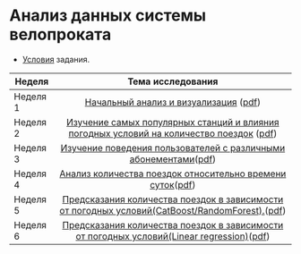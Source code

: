 # Анализ данных системы велопроката
* [Условия](https://github.com/titovd/cycle-share-system-kaggle/blob/master/task.pdf) задания.

| Неделя       | Тема исследования                |
| ------------- |:------------------:|
| Неделя 1     | [Начальный анализ и визуализация](https://github.com/titovd/cycle-share-system-kaggle/blob/master/notebooks/initial_analysis_and_visualization.ipynb) ([pdf](https://github.com/titovd/cycle-share-system-kaggle/blob/master/notebooks/pdf/initial_analysis_and_visualization.pdf))|
| Неделя 2     | [Изучение самых популярных станций и влияния погодных условий на количество поездок](https://github.com/titovd/cycle-share-system-kaggle/blob/master/notebooks/popular_stations_and_weather.ipynb) ([pdf](https://github.com/titovd/cycle-share-system-kaggle/blob/master/notebooks/pdf/popular_stations_and_weather.pdf))|
| Неделя 3  | [Изучение поведения пользователей с различными абонементами](https://github.com/titovd/cycle-share-system-kaggle/blob/master/notebooks/usertype_analysis.ipynb)([pdf](https://github.com/titovd/cycle-share-system-kaggle/blob/master/notebooks/pdf/usertype_analysis.pdf))|
| Неделя 4| [Анализ количества поездок относительно времени суток](https://github.com/titovd/cycle-share-system-kaggle/blob/master/notebooks/time_of_day_analysis.ipynb)([pdf](https://github.com/titovd/cycle-share-system-kaggle/blob/master/notebooks/pdf/time_of_day_analysis.pdf))|
| Неделя 5| [Предсказания количества поездок в зависимости от погодных условий(CatBoost/RandomForest).](https://github.com/titovd/cycle-share-system-kaggle/blob/master/notebooks/prediction.ipynb)([pdf](https://github.com/titovd/cycle-share-system-kaggle/blob/master/notebooks/pdf/prediction.pdf))|
| Неделя 6 | [Предсказания количества поездок в зависимости от погодных условий(Linear regression)](https://github.com/titovd/cycle-share-system-kaggle/blob/master/notebooks/predictions_lin_reg_elastic.ipynb)([pdf](https://github.com/titovd/cycle-share-system-kaggle/blob/master/notebooks/pdf/predictions_lin_reg_elastic.pdf))|


